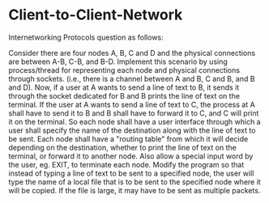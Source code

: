 # Client-to-Client-Network
Internetworking Protocols question as follows:

Consider there are four nodes A, B, C and D and the physical connections are between A-B, C-B, and B-D. Implement this scenario by using process/thread for representing each node and physical connections through sockets. (i.e., there is a channel between A and B, C and B, and B and D). Now, if a user at A wants to send a line of text to B, it sends it through the socket dedicated for B and B prints the line of text on the terminal. If the user at A wants to send a line of text to C, the process at A shall have to send it to B and B shall have to forward it to C, and C will print it on the terminal. So each node shall have a user interface through which a user shall specify the name of the destination along with the line of text to be sent. Each node shall have a "routing table" from which it will decide depending on the destination, whether to print the line of text on the terminal, or forward it to another node. Also allow a special input word by the user, eg. EXIT, to terminate each node. Modify the program so that instead of typing a line of text to be sent to a specified node, the user will type the name of a local file that is to be sent to the specified node where it will be copied. If the file is large, it may have to be sent as multiple packets.
